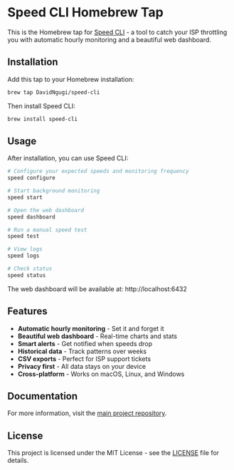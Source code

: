 # Speed CLI Homebrew Tap

This is the Homebrew tap for [Speed CLI](https://github.com/DavidNgugi/speed-cli) - a tool to catch your ISP throttling you with automatic hourly monitoring and a beautiful web dashboard.

## Installation

Add this tap to your Homebrew installation:

```bash
brew tap DavidNgugi/speed-cli
```

Then install Speed CLI:

```bash
brew install speed-cli
```

## Usage

After installation, you can use Speed CLI:

```bash
# Configure your expected speeds and monitoring frequency
speed configure

# Start background monitoring
speed start

# Open the web dashboard
speed dashboard

# Run a manual speed test
speed test

# View logs
speed logs

# Check status
speed status
```

The web dashboard will be available at: http://localhost:6432

## Features

- **Automatic hourly monitoring** - Set it and forget it
- **Beautiful web dashboard** - Real-time charts and stats
- **Smart alerts** - Get notified when speeds drop
- **Historical data** - Track patterns over weeks
- **CSV exports** - Perfect for ISP support tickets
- **Privacy first** - All data stays on your device
- **Cross-platform** - Works on macOS, Linux, and Windows

## Documentation

For more information, visit the [main project repository](https://github.com/DavidNgugi/speed-cli).

## License

This project is licensed under the MIT License - see the [LICENSE](https://github.com/DavidNgugi/speed-cli/blob/main/LICENSE) file for details.
